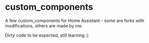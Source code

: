 # custom_components

A few custom_components for Home Assistant - some are forks with modifications, others are made by me.

Dirty code to be expected, still learning :)
